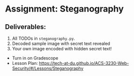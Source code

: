 # Assignment: Steganography

## Deliverables:
1. All TODOs in `steganography.py`.
2. Decoded sample image with secret text revealed
3. Your own image encoded with hidden secret text!

- Turn in on Gradescope
- Lesson Plan: https://tech-at-du.github.io/ACS-3230-Web-Security/#/Lessons/Steganography
